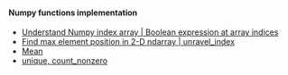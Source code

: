 #### Numpy functions implementation

  - [Understand Numpy index array | Boolean expression at array indices ](0020_index_array.ipynb)
  - [Find max element position in 2-D ndarray | unravel_index ](0040_np.unravel_index.ipynb)
  - [Mean](mean.ipynb)
  - [unique, count_nonzero](../data_analysis_part_i/data_analysis_part_i.ipynb)

